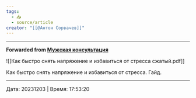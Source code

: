 ```yaml
---
tags:
  - 📥
  - source/article
creator: "[[@Антон Сорвачев]]"
---
```



***

**Forwarded from [Мужская консультация](https://t.me/c/1432284360/13547)**

![[Как быстро снять напряжение и избавиться от стресса сжатый.pdf]]

Как быстро снять напряжение и избавиться от стресса. Гайд.

---

Дата: 20231203 | Время: 17:53:20

